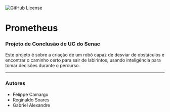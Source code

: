 ![GitHub License](https://img.shields.io/github/license/SwiftOneLy/Prometheus?style=for-the-badge)


# Prometheus

<h3>Projeto de Conclusão de UC do Senac</h3>
    <P>Este projeto é sobre a criação de um robô capaz de desviar de obstáculos e encontrar o caminho certo para sair de labirintos, usando inteligência para tomar decisões durante o percurso.</P>
 <hr>
  <h3>Autores</h3>
  <ul>
  <li>Felippe Camargo</li>
  <li>Reginaldo Soares</li>
   <li>Gabriel Alexandre</li>
 </ul>
